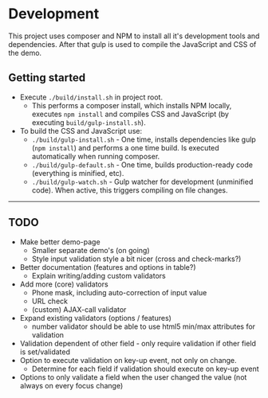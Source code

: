 # Development

This project uses composer and NPM to install all it's development tools and dependencies. After that gulp is used to compile the JavaScript and CSS of the demo.

## Getting started

- Execute `./build/install.sh` in project root.
  - This performs a composer install, which installs NPM locally, executes `npm install` and compiles CSS and JavaScript (by executing `build/gulp-install.sh`).
- To build the CSS and JavaScript use:
  - `./build/gulp-install.sh` - One time, installs dependencies like gulp (`npm install`) and performs a one time build. Is executed automatically when running composer.
  - `./build/gulp-default.sh` - One time, builds production-ready code (everything is minified, etc).
  - `./build/gulp-watch.sh` - Gulp watcher for development (unminified code). When active, this triggers compiling on file changes.

---

## TODO
- Make better demo-page
  - Smaller separate demo's (on going)
  - Style input validation style a bit nicer (cross and check-marks?)
- Better documentation (features and options in table?)
  - Explain writing/adding custom validators
- Add more (core) validators
  - Phone mask, including auto-correction of input value
  - URL check
  - (custom) AJAX-call validator
- Expand existing validators (options / features)
  - number validator should be able to use html5 min/max attributes for validation
- Validation dependent of other field - only require validation if other field is set/validated
- Option to execute validation on key-up event, not only on change.
  - Determine for each field if validation should execute on key-up event
- Options to only validate a field when the user changed the value (not always on every focus change)
